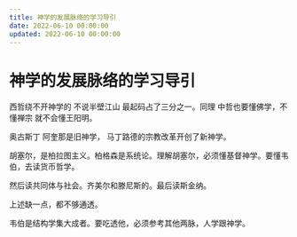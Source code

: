 ```yaml
---
title: 神学的发展脉络的学习导引
date: 2022-06-10 00:00:00
updated: 2022-06-10 00:00:00
---
```


# 神学的发展脉络的学习导引

西哲绕不开神学的   不说半壁江山   最起码占了三分之一。同理  中哲也要懂佛学，不懂禅宗   就不会懂王阳明。

奥古斯丁  阿奎那是旧神学，  马丁路德的宗教改革开创了新神学。

胡塞尔，是柏拉图主义。柏格森是系统论。理解胡塞尔，必须懂基督神学。要懂韦伯，去读货币哲学。

然后读共同体与社会。齐美尔和滕尼斯的。最后读斯金纳。

上述缺一点，都不够通透。

韦伯是结构学集大成者。要吃透他，必须参考其他两脉，人学跟神学。

